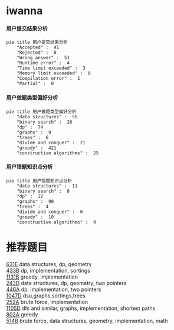 # iwanna

<!-- tabs:start -->



#### **用户提交结果分析**

```mermaid
pie title 用户提交结果分析
    "Accepted" :  41
    "Rejected" :  0
    "Wrong answer" :  51
    "Runtime error" :  4
    "Time limit exceeded" :  3
    "Memory limit exceeded" :  0
    "Compilation error" :  1
    "Partial" :  0
```

#### **用户做题类型偏好分析**

```mermaid
pie title 用户做题类型偏好分析
    "data structures" :  55
    "binary search" :  26
    "dp" :  74
    "graphs" :  9
    "trees" :  6
    "divide and conquer" :  21
    "greedy" :  421
    "constructive algorithms" :  25
```
#### **用户错题知识点分析**

```mermaid
pie title 用户错题知识点分析
    "data structures" :  11
    "binary search" :  8
    "dp" :  22
    "graphs" :  90
    "trees" :  4
    "divide and conquer" :  0
    "greedy" :  10
    "constructive algorithms" :  9
```



<!-- tabs:end -->
# 推荐题目
[631E](https://codeforces.com/contest/631/problem/E)		data structures,
                        dp,
                        geometry		  
[433B](https://codeforces.com/contest/433/problem/B)		dp,
                        implementation,
                        sortings		  
[1131B](https://codeforces.com/contest/1131/problem/B)		greedy,
                        implementation		  
[243D](https://codeforces.com/contest/243/problem/D)		data structures,
                        dp,
                        geometry,
                        two pointers		  
[446A](https://codeforces.com/contest/446/problem/A)		dp,
                        implementation,
                        two pointers		  
[1047D](https://codeforces.com/contest/1047/problem/D)		dsu,graphs,sortings,trees		  
[252A](https://codeforces.com/contest/252/problem/A)		brute force,
                        implementation		  
[1105D](https://codeforces.com/contest/1105/problem/D)		dfs and similar,
                        graphs,
                        implementation,
                        shortest paths		  
[802A](https://codeforces.com/contest/802/problem/A)		greedy		  
[514B](https://codeforces.com/contest/514/problem/B)		brute force,
                        data structures,
                        geometry,
                        implementation,
                        math		  
